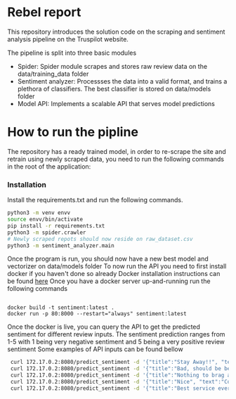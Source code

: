 # Rebel report
This repository introduces the solution code on the scraping and sentiment analysis pipeline on the Truspilot website.

The pipeline is split into three basic modules

  - Spider: Spider module scrapes and stores raw review data on the data/training_data folder
  - Sentiment analyzer: Processses the data into a valid format, and trains a plethora of classifiers. The best classifier is stored on data/models folder
  - Model API: Implements a scalable API that serves model predictions

# How to run the pipline

The repository has a ready trained model, in order to re-scrape the site and retrain using newly scraped data, you need to run the following commands in the root of the application:

### Installation

Install the requirements.txt and run the following commands.

```sh
python3 -m venv envv
source envv/bin/activate
pip install -r requirements.txt
python3 -m spider.crawler
# Newly scraped repots should now reside on raw_dataset.csv
python3 -m sentiment_analyzer.main
```

Once the program is run, you should now have a new best model and vectorizer on data/models folder
To now run the API you need to first install docker if you haven't done so already
Docker installation instructions can be found [here](https://docs.docker.com/install/linux/docker-ce/ubuntu/)
Once you have a docker server up-and-running run the following commands
```

docker build -t sentiment:latest .
docker run -p 80:8000 --restart="always" sentiment:latest
```


Once the docker is live, you can query the API to get the predicted sentiment for different review inputs.
The sentiment prediction ranges from 1-5 with 1 being very negative sentiment and 5 being a very positive review sentiment
Some examples of API inputs can be found bellow
```sh
 curl 172.17.0.2:8080/predict_sentiment -d '{"title":"Stay Away!!", "text":"The worst experience fo my life!!"}' -H "Content-Type: application/json"
 curl 172.17.0.2:8080/predict_sentiment -d '{"title":"Bad, should be better", "text":"needs a lot of improvement"}' -H "Content-Type: application/json"
 curl 172.17.0.2:8080/predict_sentiment -d '{"title":"Nothing to brag about", "text":"Average services"}' -H "Content-Type: application/json"
 curl 172.17.0.2:8080/predict_sentiment -d '{"title":"Nice", "text":"Could respond faster though"}' -H "Content-Type: application/json"
 curl 172.17.0.2:8080/predict_sentiment -d '{"title":"Best service ever!!", "text":"Nothing to add, you guys are the best!!"}' -H "Content-Type: application/json"
```




